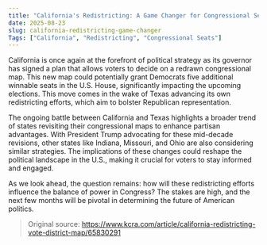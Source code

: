 ```yaml
---
title: "California's Redistricting: A Game Changer for Congressional Seats"
date: 2025-08-23
slug: california-redistricting-game-changer
Tags: ["California", "Redistricting", "Congressional Seats"]
---
```

California is once again at the forefront of political strategy as its governor has signed a plan that allows voters to decide on a redrawn congressional map. This new map could potentially grant Democrats five additional winnable seats in the U.S. House, significantly impacting the upcoming elections. This move comes in the wake of Texas advancing its own redistricting efforts, which aim to bolster Republican representation.

The ongoing battle between California and Texas highlights a broader trend of states revisiting their congressional maps to enhance partisan advantages. With President Trump advocating for these mid-decade revisions, other states like Indiana, Missouri, and Ohio are also considering similar strategies. The implications of these changes could reshape the political landscape in the U.S., making it crucial for voters to stay informed and engaged.

As we look ahead, the question remains: how will these redistricting efforts influence the balance of power in Congress? The stakes are high, and the next few months will be pivotal in determining the future of American politics.
> Original source: https://www.kcra.com/article/california-redistricting-vote-district-map/65830291